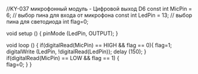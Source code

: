 //KY-037 микрофонный модуль - Цифровой выход D6
const int MicPin = 6;  // выбор пина для входа от микрофона
const int LedPin = 13;  // выбор пина для светодиода
int flag=0; 
 
void setup () 
{
  pinMode (LedPin, OUTPUT);
}
 
void loop () 
{
  if(digitalRead(MicPin) == HIGH  && flag == 0){
    flag=1;
    digitalWrite (LedPin, !digitalRead(LedPin));
    delay (150);
  }
  if(digitalRead(MicPin) == LOW && flag == 1)
     {            
        flag=0;
     } 
}
 

